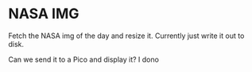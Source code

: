 # NASA IMG

Fetch the NASA img of the day and resize it.
Currently just write it out to disk.

Can we send it to a Pico and display it?
I dono
